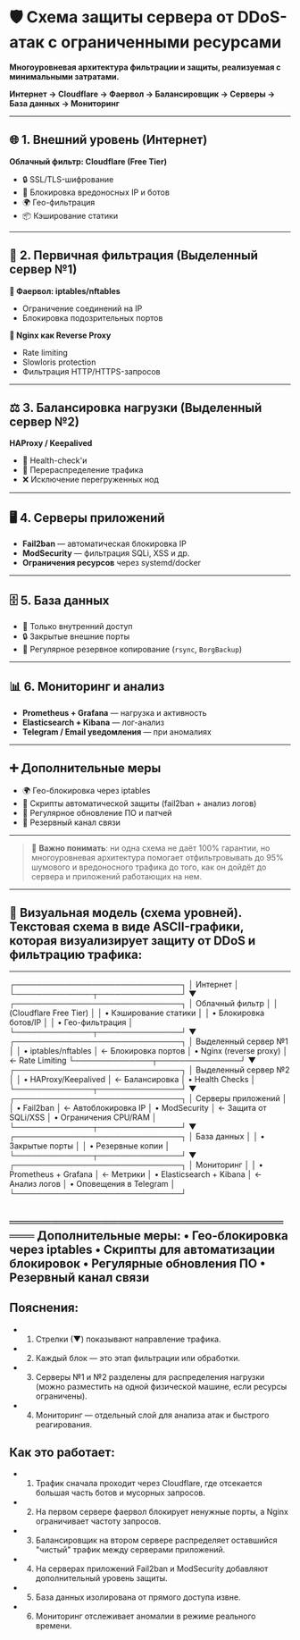 # 🛡️ Схема защиты сервера от DDoS-атак с ограниченными ресурсами

**Многоуровневая архитектура фильтрации и защиты, реализуемая с минимальными затратами.**

**Интернет → Cloudflare → Фаервол → Балансировщик → Серверы → База данных → Мониторинг**

---

## 🌐 1. Внешний уровень (Интернет)

**Облачный фильтр: Cloudflare (Free Tier)**  
- 🔒 SSL/TLS-шифрование  
- 🧱 Блокировка вредоносных IP и ботов  
- 🌍 Гео-фильтрация  
- 📦 Кэширование статики  

---

## 🧰 2. Первичная фильтрация (Выделенный сервер №1)

**🧱 Фаервол: iptables/nftables**  
- Ограничение соединений на IP  
- Блокировка подозрительных портов

**🔁 Nginx как Reverse Proxy**  
- Rate limiting  
- Slowloris protection  
- Фильтрация HTTP/HTTPS-запросов  

---

## ⚖️ 3. Балансировка нагрузки (Выделенный сервер №2)

**HAProxy / Keepalived**  
- 📡 Health-check'и  
- 🚦 Перераспределение трафика  
- ❌ Исключение перегруженных нод  

---

## 🖥️ 4. Серверы приложений

- **Fail2ban** — автоматическая блокировка IP  
- **ModSecurity** — фильтрация SQLi, XSS и др.  
- **Ограничения ресурсов** через systemd/docker  

---

## 🗄️ 5. База данных

- 🔐 Только внутренний доступ  
- 🔒 Закрытые внешние порты  
- 💾 Регулярное резервное копирование (`rsync`, `BorgBackup`)  

---

## 📊 6. Мониторинг и анализ

- **Prometheus + Grafana** — нагрузка и активность  
- **Elasticsearch + Kibana** — лог-анализ  
- **Telegram / Email уведомления** — при аномалиях  

---

## ➕ Дополнительные меры

- 🌍 Гео-блокировка через iptables  
- 🤖 Скрипты автоматической защиты (fail2ban + анализ логов)  
- 🔄 Регулярное обновление ПО и патчей  
- 📶 Резервный канал связи  

---

> 🧠 **Важно понимать**: ни одна схема не даёт 100% гарантии, но многоуровневая архитектура помогает отфильтровывать до 95% шумового и вредоносного трафика до того, как он дойдёт до сервера и приложений работающих на нем.

---

## 🧩 Визуальная модель (схема уровней). Текстовая схема в виде ASCII-графики, которая визуализирует защиту от DDoS и фильтрацию трафика:

---
┌──────────────────────────────┐
│         Интернет             │
└──────────────┬───────────────┘
               ▼
┌──────────────────────────────┐
│  Облачный фильтр             │
│  (Cloudflare Free Tier)       │
│  • Кэширование статики       │
│  • Блокировка ботов/IP       │
│  • Гео-фильтрация            │
└──────────────┬───────────────┘
               ▼
┌──────────────────────────────┐
│  Выделенный сервер №1        │
│  • iptables/nftables         │  ← Блокировка портов
│  • Nginx (reverse proxy)     │  ← Rate Limiting
└──────────────┬───────────────┘
               ▼
┌──────────────────────────────┐
│  Выделенный сервер №2        │
│  • HAProxy/Keepalived        │  ← Балансировка
│  • Health Checks             │
└──────────────┬───────────────┘
               ▼
┌──────────────────────────────┐
│  Серверы приложений          │
│  • Fail2ban                  │  ← Автоблокировка IP
│  • ModSecurity               │  ← Защита от SQLi/XSS
│  • Ограничения CPU/RAM       │
└──────────────┬───────────────┘
               ▼
┌──────────────────────────────┐
│  База данных                 │
│  • Закрытые порты            │
│  • Резервные копии           │
└──────────────┬───────────────┘
               ▼
┌──────────────────────────────┐
│  Мониторинг                  │
│  • Prometheus + Grafana      │  ← Метрики
│  • Elasticsearch + Kibana    │  ← Анализ логов
│  • Оповещения в Telegram     │
└──────────────────────────────┘

════════════════════════════════════
Дополнительные меры:
• Гео-блокировка через iptables
• Скрипты для автоматизации блокировок
• Регулярные обновления ПО
• Резервный канал связи
---

## Пояснения:

- 1. Стрелки (▼) показывают направление трафика.

- 2. Каждый блок — это этап фильтрации или обработки.

- 3. Серверы №1 и №2 разделены для распределения нагрузки (можно разместить на одной физической машине, если ресурсы ограничены).

- 4. Мониторинг — отдельный слой для анализа атак и быстрого реагирования.

## Как это работает:

- 1. Трафик сначала проходит через Cloudflare, где отсекается большая часть ботов и мусорных запросов.

- 2. На первом сервере фаервол блокирует ненужные порты, а Nginx ограничивает частоту запросов.

- 3. Балансировщик на втором сервере распределяет оставшийся "чистый" трафик между серверами приложений.

- 4. На серверах приложений Fail2ban и ModSecurity добавляют дополнительный уровень защиты.

- 5. База данных изолирована от прямого доступа извне.

- 6. Мониторинг отслеживает аномалии в режиме реального времени.











